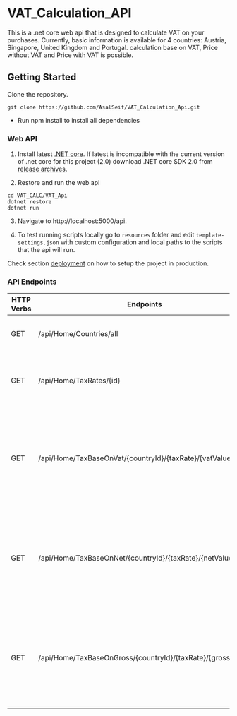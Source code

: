 # VAT_Calculation_API
This is a .net core web api that is designed to calculate VAT on your purchases. Currently, basic information is available for 4 countries: Austria, Singapore, United Kingdom and Portugal.
calculation base on VAT, Price without VAT and Price with VAT is possible.

## Getting Started

Clone the repository.
```shell
git clone https://github.com/AsalSeif/VAT_Calculation_Api.git
```
* Run npm install to install all dependencies
### Web API

1. Install latest [.NET core](https://www.microsoft.com/net/core). 
If latest is incompatible with the current version of .net core for this project (2.0)
download .NET core SDK 2.0 from [release archives](https://github.com/dotnet/core/blob/master/release-notes/download-archives/2.0.0-download.md).

2. Restore and run the web api
```shell
cd VAT_CALC/VAT_Api
dotnet restore
dotnet run
```

3. Navigate to http://localhost:5000/api.

4. To test running scripts locally go to `resources` folder and edit `template-settings.json` with custom configuration and local paths to the scripts that the api will run.

Check section [deployment](#deployment) on how to setup the project in production.

### API Endpoints
| HTTP Verbs | Endpoints | Action |
| --- | --- | --- |
| GET | /api/Home/Countries/all | To get list of supported countries |
| GET | /api/Home/TaxRates/{id} | To get allowded tax rate in the specific country |
| GET | /api/Home/TaxBaseOnVat/{countryId}/{taxRate}/{vatValue} | To calculate net and gross amount base on valued-added amount and taxRate |
| GET | /api/Home/TaxBaseOnNet/{countryId}/{taxRate}/{netValue} | To calculate valued-added tax and gross amount base on net amount and taxRate |
| GET | /api/Home/TaxBaseOnGross/{countryId}/{taxRate}/{grossValue} | To calculate net and valued-added tax amount base ongross amount and taxRate |

